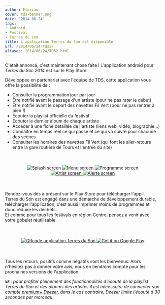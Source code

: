 ```yaml
---
author: Florian
cover: tds-banner.png
date: '2014-06-24'
tags:
- Android
- Festival
- Terres du son
title: L'application Terres du Son est disponible
url: /2014/06/24/tds2/
aliases: 2014/06/24/TDS2.html
---
```



C'était annoncé, c'est maintenant chose faite ! L'application android pour _Terres du Son 2014_ est sur le Play Store.

Développée en partenariat avec l'équipe de TDS, cette application vous offre la possibilité de :

 * Consulter la programmation jour par jour
 * Être notifié avant le passage d'un artiste (pour ne pas rater le début)
 * Être notifié avant le départ des navettes Fil Vert (pour ne pas rentrer à pied !)
 * Écouter la playlist officielle du festival
 * Écouter le dernier album de chaque artiste
 * Accéder à une fiche détaillée de l'artiste (liens web, vidéo, biographie…)
 * Connaître en temps réel ce qui passe et ce qui va suivre pour chacune des scènes
 * Consulter les horaires des navettes Fil Vert (qui font les aller-retours entre la gare routière de Tours et l'entrée du site)


<div style="text-align:center;margin:50px">
    <a href="/images/posts/2014-06-24-TDS2/launch.png" data-lightbox="group-2" title="Splash screen de l'application" class="inlineBoxes">
        <img class="medium" src="/images/posts/2014-06-24-TDS2/launch.png" alt="Splash screen"/>
    </a>
    <a href="/images/posts/2014-06-24-TDS2/home.png" data-lightbox="group-2" title="Menu de l'application" class="inlineBoxes">
        <img class="medium" src="/images/posts/2014-06-24-TDS2/home.png" alt="Menu screen"/>
    </a>
    <a href="/images/posts/2014-06-24-TDS2/prog.png" data-lightbox="group-2" title="Programme par jour et par scène" class="inlineBoxes">
        <img class="medium" src="/images/posts/2014-06-24-TDS2/prog.png" alt="Programme screen"/>
    </a>
    <a href="/images/posts/2014-06-24-TDS2/artiste.png" data-lightbox="group-2" title="Une fiche artiste de l'application" class="inlineBoxes">
        <img class="medium" src="/images/posts/2014-06-24-TDS2/artiste.png" alt="Artist screen"/>
    </a>
    <a href="/images/posts/2014-06-24-TDS2/notifs.png" data-lightbox="group-2" title="Récap de notifications plannifiées pour les navettes" class="inlineBoxes">
        <img class="medium" src="/images/posts/2014-06-24-TDS2/notifs.png" alt="Alerte screen"/>
    </a>
</div>


Rendez-vous dès à présent sur le Play Store pour télécharger l'appli.<br/>
Terres du Son est engagé dans une démarche de développement durable, télécharger l'application, c'est aussi imprimer moins de programmes et donc réduire les déchets.<br/>
Et comme pour tous les festivals en région Centre, pensez à venir avec votre gobelet réutilisable.


<div style="text-align:center;margin:50px">
    <a href="https://play.google.com/store/apps/details?id=com.codetroopers.terresduson">
      <img class="medium" alt="QRcode application Terres du Son" src="/images/posts/2014-06-24-TDS2/qrcode_playstore_tds.png" />
    </a>
    <a href="https://play.google.com/store/apps/details?id=com.codetroopers.terresduson">
      <img alt="Get it on Google Play" src="https://developer.android.com/images/posts/brand/fr_generic_rgb_wo_60.png" />
    </a>
</div>


Tous les retours, positifs comme négatifs sont les bienvenus. Alors n'hésitez pas à donner votre avis, nous en tiendrons compte pour les prochaines versions de l'application.

_`NB` : pour profiter pleinement des fonctionnalités d'écoute de la playlist Terres du Son et des albums des artistes
il est nécessaire de connecter son compte <a href="http://www.deezer.com/offers/premiumplus">premium+ Deezer</a>, dans le cas contraire, Deezer limite l'écoute à 30 secondes par morceau._
